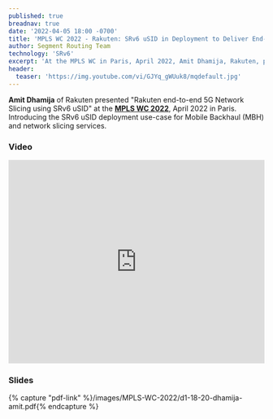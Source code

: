 ```yaml
---
published: true
breadnav: true
date: '2022-04-05 18:00 -0700'
title: 'MPLS WC 2022 - Rakuten: SRv6 uSID in Deployment to Deliver End-to-end 5G Network Slicing'
author: Segment Routing Team
technology: 'SRv6'
excerpt: 'At the MPLS WC in Paris, April 2022, Amit Dhamija, Rakuten, presented "Rakuten end-to-end 5G Network Slicing using SRv6 uSID". Introducing the SRv6 uSID deployment use-case for Mobile Backhaul (MBH) and network slicing services.'
header:
  teaser: 'https://img.youtube.com/vi/GJYq_gWUuk8/mqdefault.jpg'
---
```

<style>
.single iframe, .single img {
    width: 100%;
    margin-left: auto;
    margin-right: auto;
    display: block;
}
@media screen and (min-width: 893px) {
    .single iframe, .single img {
        width: 712px;
        margin-left: auto;
        margin-right: auto;
        display: block;
    }
}
</style>
**Amit Dhamija** of Rakuten presented "Rakuten end-to-end 5G Network Slicing using SRv6 uSID" at the [**MPLS WC 2022**](<https://www.uppersideconferences.com/mpls-sdn-nfv/mplswc_2022_agenda_day_1.html>), April 2022 in Paris.
Introducing the SRv6 uSID deployment use-case for Mobile Backhaul (MBH) and network slicing services.

### Video

<iframe width="100%" height="400px" src="https://www.youtube.com/embed/GJYq_gWUuk8" frameborder="0" allowfullscreen></iframe>

### Slides

{% capture "pdf-link" %}/images/MPLS-WC-2022/d1-18-20-dhamija-amit.pdf{% endcapture %}
<script src="{{ 'assets/js/pdfobject.min.js' | relative_url }}"></script>
<div class="fitvidsignore" id="pdf"></div>
<script>PDFObject.embed(" {{ pdf-link | relative_url }} ", "#pdf", {height: "21.5em", width: "31.3em"});</script>
